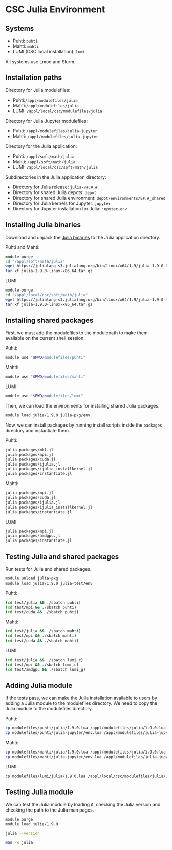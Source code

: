 # CSC Julia Environment
## Systems
- Puhti: `puhti`
- Mahti: `mahti`
- LUMI (CSC local installation): `lumi`

All systems use Lmod and Slurm.


## Installation paths
Directory for Julia modulefiles:

- Puhti:`/appl/modulefiles/julia`
- Mahti:`/appl/modulefiles/julia`
- LUMI: `/appl/local/csc/modulefiles/julia`

Directory for Julia Jupyter modulefiles:

- Puhti: `/appl/modulefiles/julia-jupyter`
- Mahti: `/appl/modulefiles/julia-jupyter`

Directory for the Julia application:

- Puhti: `/appl/soft/math/julia`
- Mahti: `/appl/soft/math/julia`
- LUMI: `/appl/local/csc/soft/math/julia`

Subdirectories in the Julia application directory:

- Directory for Julia release: `julia-v#.#.#`
- Directory for shared Julia depots: `depot`
- Directory for shared Julia environment: `depot/environments/v#.#_shared`
- Directory for Julia kernels for Jupyter: `jupyter`
- Directory for Jupyter installation for Julia: `jupyter-env`


## Installing Julia binaries
Download and unpack the [Julia binaries](https://julialang.org/downloads/) to the Julia application directory.

Puhti and Mahti:

```bash
module purge
cd "/appl/soft/math/julia"
wget https://julialang-s3.julialang.org/bin/linux/x64/1.9/julia-1.9.0-linux-x86_64.tar.gz
tar xf julia-1.9.0-linux-x86_64.tar.gz
```

LUMI:

```bash
module purge
cd "/appl/local/csc/soft/math/julia"
wget https://julialang-s3.julialang.org/bin/linux/x64/1.9/julia-1.9.0-linux-x86_64.tar.gz
tar xf julia-1.9.0-linux-x86_64.tar.gz
```


## Installing shared packages
First, we must add the modulefiles to the modulepath to make them available on the current shell session.

Puhti:

```bash
module use "$PWD/modulefiles/puhti"
```

Mahti:

```bash
module use "$PWD/modulefiles/mahti"
```

LUMI:

```bash
module use "$PWD/modulefiles/lumi"
```

Then, we can load the environments for installing shared Julia packages.

```bash
module load julia/1.9.0 julia-pkg/env
```

Now, we can install packages by running install scripts inside the `packages` directory and instantiate them.

Puhti:

```bash
julia packages/mkl.jl
julia packages/mpi.jl
julia packages/cuda.jl
julia packages/ijulia.jl
julia packages/ijulia_installkernel.jl
julia packages/instantiate.jl
```

Mahti:

```bash
julia packages/mpi.jl
julia packages/cuda.jl
julia packages/ijulia.jl
julia packages/ijulia_installkernel.jl
julia packages/instantiate.jl
```

LUMI:

```bash
julia packages/mpi.jl
julia packages/amdgpu.jl
julia packages/instantiate.jl
```


## Testing Julia and shared packages
Run tests for Julia and shared packages.

```bash
module unload julia-pkg
module load julia/1.9.0 julia-test/env
```

Puhti:

```bash
(cd test/julia && ./sbatch puhti)
(cd test/mpi && ./sbatch puhti)
(cd test/cuda && ./sbatch puhti)
```

Mahti:

```bash
(cd test/julia && ./sbatch mahti)
(cd test/mpi && ./sbatch mahti)
(cd test/cuda && ./sbatch mahti)
```

LUMI:

```bash
(cd test/julia && ./sbatch lumi_c)
(cd test/mpi && ./sbatch lumi_c)
(cd test/amdgpu && ./sbatch lumi_g)
```


## Adding Julia module
If the tests pass, we can make the Julia installation available to users by adding a Julia module to the modulefiles directory.
We need to copy the Julia module to the modulefiles directory.

Puhti:

```bash
cp modulefiles/puhti/julia/1.9.0.lua /appl/modulefiles/julia/1.9.0.lua
cp modulefiles/puhti/julia-jupyter/env.lua /appl/modulefiles/julia-jupyter/env.lua
```

Mahti:

```bash
cp modulefiles/mahti/julia/1.9.0.lua /appl/modulefiles/julia/1.9.0.lua
cp modulefiles/mahti/julia-jupyter/env.lua /appl/modulefiles/julia-jupyter/env.lua
```

LUMI:

```bash
cp modulefiles/lumi/julia/1.9.0.lua /appl/local/csc/modulefiles/julia/1.9.0.lua
```


## Testing Julia module
We can test the Julia module by loading it, checking the Julia version and checking the path to the Julia man pages.

```bash
module purge
module load julia/1.9.0
```

```bash
julia --version
```

```bash
man -w julia
```

